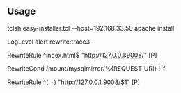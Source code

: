 ## Usage

tclsh easy-installer.tcl --host=192.168.33.50 apache install

LogLevel alert rewrite:trace3

RewriteRule ^index.html$ "http://127.0.0.1:9008/" [P]

RewriteCond /mount/mysqlmirror/%{REQUEST_URI} !-f

RewriteRule ^(.+) "http://127.0.0.1:9008/$1" [P]
